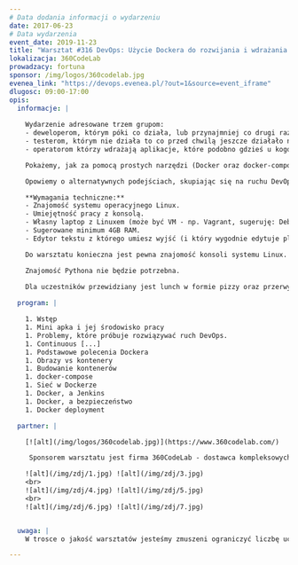 ```yaml
---
# Data dodania informacji o wydarzeniu
date: 2017-06-23
# Data wydarzenia
event_date: 2019-11-23
title: "Warsztat #316 DevOps: Użycie Dockera do rozwijania i wdrażania aplikacji"
lokalizacja: 360CodeLab
prowadzacy: fortuna
sponsor: /img/logos/360codelab.jpg
evenea_link: "https://devops.evenea.pl/?out=1&source=event_iframe"
dlugosc: 09:00-17:00
opis:
  informacje: |
    
    Wydarzenie adresowane trzem grupom:
    - deweloperom, którym póki co działa, lub przynajmniej co drugi raz, o ile nikt nie zapomniał dopisać nowych zależności aplikacji do dokumentacji,
    - testerom, którym nie działa to co przed chwilą jeszcze działało na laptopie dewelopera,
    - operatorom którzy wdrażają aplikacje, które podobno gdzieś u kogoś kiedyś działały.

    Pokażemy, jak za pomocą prostych narzędzi (Docker oraz docker-compose) można zbudować proces dewelopersko-QA-wdrożeniowy możliwie odporny na problem SOA#1.

    Opowiemy o alternatywnych podejściach, skupiając się na ruchu DevOps.

    **Wymagania techniczne:**
    - Znajomość systemu operacyjnego Linux.
    - Umiejętność pracy z konsolą.
    - Własny laptop z Linuxem (może być VM - np. Vagrant, sugeruję: Debian Buster lub Ubuntu) i działającym Dockerem (>= 18.02) oraz docker-compose.
    - Sugerowane minimum 4GB RAM.
    - Edytor tekstu z którego umiesz wyjść (i który wygodnie edytuje pliki znajdujące się wewnątrz VM jeśli masz VM).  

    Do warsztatu konieczna jest pewna znajomość konsoli systemu Linux. Temat konteneryzacji i Dockera wdrożymy od kompletnych podstaw. Żeby pokazać proces deweloperski, podczas warsztatu stworzymy (lub ściągniemy) minimalną aplikację opartą o Python/Flask - do warsztatu. 

    Znajomość Pythona nie będzie potrzebna.  
 
    Dla uczestników przewidziany jest lunch w formie pizzy oraz przerwy kawowe.

  program: |

    1. Wstęp
    1. Mini apka i jej środowisko pracy
    1. Problemy, które próbuje rozwiązywać ruch DevOps.
    1. Continuous [...]
    1. Podstawowe polecenia Dockera
    1. Obrazy vs kontenery
    1. Budowanie kontenerów
    1. docker-compose
    1. Sieć w Dockerze
    1. Docker, a Jenkins
    1. Docker, a bezpieczeństwo
    1. Docker deployment 

  partner: |

    [![alt](/img/logos/360codelab.jpg)](https://www.360codelab.com/)

     Sponsorem warsztatu jest firma 360CodeLab - dostawca kompleksowych usług dla firm w zakresie rozwoju IT. Oferuje dopasowane rozwiązania, od oceny projektu, przez wyszukiwanie talentów, do rozwoju platformy i stałego wsparcia frontendowego. Skupia się na przełamywaniu konwencjonalnych wzorców myślenia, opracowywaniu przełomowych pomysłów, znajdowaniu kreatywnych rozwiązań i dynamicznym wdrażaniu projektów.

    ![alt](/img/zdj/1.jpg) ![alt](/img/zdj/3.jpg)
    <br>
    ![alt](/img/zdj/4.jpg) ![alt](/img/zdj/5.jpg) 
    <br>
    ![alt](/img/zdj/6.jpg) ![alt](/img/zdj/7.jpg)


  uwaga: |
    W trosce o jakość warsztatów jesteśmy zmuszeni ograniczyć liczbę uczestników. **Kwalifikacja odbywa się na podstawie odpowiedzi udzielonych w formularzu zgłoszeniowym oraz - w dalszym kroku - kolejności zgłoszeń.** Potwierdzenie udziału w warsztatach otrzymasz najpóźniej na 7 dni przed planowaną datą wydarzenia.

---
```

